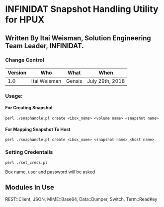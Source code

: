 # INFINIDAT Snapshot Handling Utility for HPUX
## Written By Itai Weisman, Solution Engineering Team Leader, INFINIDAT.

### Change Control
Version | Who	| What | When 
---- | ---- | ---------- | ------------- 
1.0	| Itai Weisman | Gensis	| July 29th, 2018 
### Usage:

#### For Creating Snapshot 
````
perl ./snaphandle.pl create <ibox_name> <volume name> <snapshot name>
````

#### For Mapping Snapshot To Host 

````
perl ./snaphandle.pl create <ibox_name> <snapshot name> <host name>
````

### Setting Credentails 
```
perl ./set_creds.pl
````
Box name, user and password will be asked


## Modules In Use
REST::Client, 
JSON, 
MIME::Base64, 
Data::Dumper, 
Switch, 
Term::ReadKey
